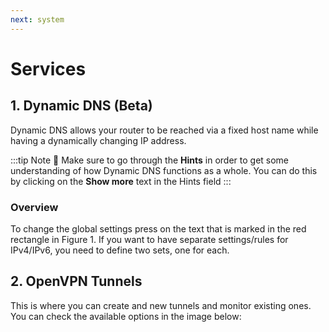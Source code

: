 ```yaml
---
next: system
---
```


# Services

## 1. Dynamic DNS (Beta)

Dynamic DNS allows your router to be reached via a fixed host name while having a dynamically changing IP address.

<rk-img
  src="/assets/images/quick-start-guide/rak7258/3.web management platform/dynamic-dns.png"
  width="100%"
  figure-number="1"
  caption="Dynamic DNS Tab"
/>

:::tip Note
:pencil: Make sure to go through the **Hints** in order to get some understanding of how Dynamic DNS functions as a whole. You can do this by clicking on the **Show more** text in the Hints field
:::

### Overview

To change the global settings press on the text that is marked in the red rectangle in Figure 1. If you want to have separate settings/rules for IPv4/IPv6, you need to define two sets, one for each.

## 2. OpenVPN Tunnels

This is where you can create and new tunnels and monitor existing ones. You can check the available options in the image below:

<rk-img
  src="/assets/images/quick-start-guide/rak7258/3.web management platform/openvpn-tunnels.png"
  width="100%"
  figure-number="2"
  caption="OpenVPN Tunnels Tab"
/>